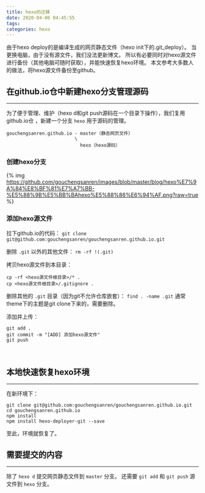 ```yaml
---
title: hexo的迁移
date: 2020-04-06 04:45:55
tags:
categories: hexo
---
```

由于hexo deploy的是编译生成的网页静态文件（hexo init下的.git_deploy）。
当更换电脑，由于没有源文件，我们没法更新博文。
所以有必要同时对hexo源文件进行备份（其他电脑可随时获取），并能快速恢复hexo环境。
本文参考大多数人的做法，将hexo源文件备份至github。
<!--more-->

## 在github.io仓中新建hexo分支管理源码
- - -
为了便于管理、维护（hexo d和git push源码在一个目录下操作），我们复用github.io仓
，新建一个分支 `hexo` 用于源码的管理。
```
gouchengsanren.github.io - master（静态网页文件）
                         \
                           hexo（hexo源码）
```

### 创建hexo分支
{% img https://github.com/gouchengsanren/images/blob/master/blog/hexo%E7%9A%84%E8%BF%81%E7%A7%BB-%E5%88%9B%E5%BB%BAhexo%E5%88%86%E6%94%AF.png?raw=true %}


### 添加hexo源文件
拉下github.io的代码：
`git clone git@github.com:gouchengsanren/gouchengsanren.github.io.git`

删除 `.git` 以外的其他文件：
`rm -rf !(.git)`

拷贝hexo源文件到本目录：
```
cp -rf <hexo源文件根目录>/* .
cp <hexo源文件根目录>/.gitignore .
```

删除其他的 `.git` 目录（因为git不允许仓库嵌套）：
`find . -name .git`
通常theme下的主题是git clone下来的，需要删除。

添加并上传：
```
git add .
git commit -m "[ADD] 添加hexo源文件"
git push
```
<br>

## 本地快速恢复hexo环境
- - -
在新环境下：
```
git clone git@github.com:gouchengsanren/gouchengsanren.github.io.git
cd gouchengsanren.github.io
npm install
npm install hexo-deployer-git --save
```
至此，环境就恢复了。
<br>

## 需要提交的内容
- - -
除了 `hexo d` 提交网页静态文件到 `master` 分支。
还需要 `git add` 和 `git push` 源文件到 `hexo` 分支。



